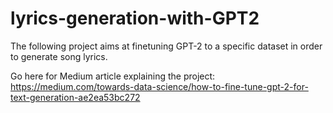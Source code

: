 # lyrics-generation-with-GPT2

The following project aims at finetuning GPT-2 to a specific dataset in order to generate song lyrics. 



Go here for Medium article explaining the project: https://medium.com/towards-data-science/how-to-fine-tune-gpt-2-for-text-generation-ae2ea53bc272

